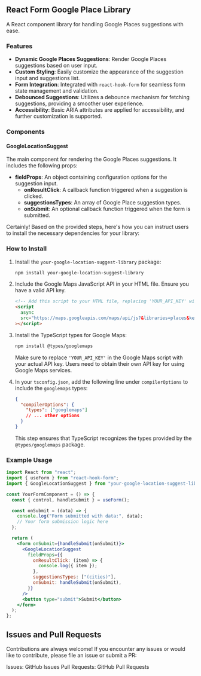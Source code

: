 ## React Form Google Place Library

A React component library for handling Google Places suggestions with ease.

### Features

- **Dynamic Google Places Suggestions**: Render Google Places suggestions based on user input.
- **Custom Styling**: Easily customize the appearance of the suggestion input and suggestions list.
- **Form Integration**: Integrated with `react-hook-form` for seamless form state management and validation.
- **Debounced Suggestions**: Utilizes a debounce mechanism for fetching suggestions, providing a smoother user experience.
- **Accessibility**: Basic ARIA attributes are applied for accessibility, and further customization is supported.

### Components

#### GoogleLocationSuggest

The main component for rendering the Google Places suggestions. It includes the following props:

- **fieldProps**: An object containing configuration options for the suggestion input.
  - **onResultClick**: A callback function triggered when a suggestion is clicked.
  - **suggestionsTypes**: An array of Google Place suggestion types.
  - **onSubmit**: An optional callback function triggered when the form is submitted.

Certainly! Based on the provided steps, here's how you can instruct users to install the necessary dependencies for your library:

### How to Install

1. Install the `your-google-location-suggest-library` package:

   ```bash
   npm install your-google-location-suggest-library
   ```

2. Include the Google Maps JavaScript API in your HTML file. Ensure you have a valid API key.

   ```html
   <!-- Add this script to your HTML file, replacing 'YOUR_API_KEY' with your actual API key -->
   <script
     async
     src="https://maps.googleapis.com/maps/api/js?&libraries=places&key=YOUR_API_KEY"
   ></script>
   ```

3. Install the TypeScript types for Google Maps:

   ```bash
   npm install @types/googlemaps
   ```

   Make sure to replace `'YOUR_API_KEY'` in the Google Maps script with your actual API key. Users need to obtain their own API key for using Google Maps services.

4. In your `tsconfig.json`, add the following line under `compilerOptions` to include the `googlemaps` types:

   ```json
   {
     "compilerOptions": {
       "types": ["googlemaps"]
       // ... other options
     }
   }
   ```

   This step ensures that TypeScript recognizes the types provided by the `@types/googlemaps` package.

### Example Usage

```jsx
import React from "react";
import { useForm } from "react-hook-form";
import { GoogleLocationSuggest } from "your-google-location-suggest-library";

const YourFormComponent = () => {
  const { control, handleSubmit } = useForm();

  const onSubmit = (data) => {
    console.log("Form submitted with data:", data);
    // Your form submission logic here
  };

  return (
    <form onSubmit={handleSubmit(onSubmit)}>
      <GoogleLocationSuggest
        fieldProps={{
          onResultClick: (item) => {
            console.log({ item });
          },
          suggestionsTypes: ["(cities)"],
          onSubmit: handleSubmit(onSubmit),
        }}
      />
      <button type="submit">Submit</button>
    </form>
  );
};
```

## Issues and Pull Requests

Contributions are always welcome! If you encounter any issues or would like to contribute, please file an issue or submit a PR:

Issues: GitHub Issues
Pull Requests: GitHub Pull Requests
